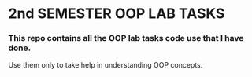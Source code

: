 # 2nd SEMESTER OOP LAB TASKS
### This repo contains all the OOP lab tasks code use that I have done.
Use them only to take help in understanding OOP concepts.


